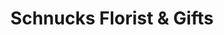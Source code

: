 ---
title: "Schnucks Florist & Gifts"
url: /saint-peters/schnucks-florist-and-gifts/
shop: florist
---